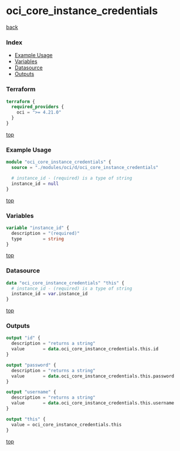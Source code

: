 # oci_core_instance_credentials

[back](../oci.md)

### Index

- [Example Usage](#example-usage)
- [Variables](#variables)
- [Datasource](#datasource)
- [Outputs](#outputs)

### Terraform

```terraform
terraform {
  required_providers {
    oci = ">= 4.21.0"
  }
}
```

[top](#index)

### Example Usage

```terraform
module "oci_core_instance_credentials" {
  source = "./modules/oci/d/oci_core_instance_credentials"

  # instance_id - (required) is a type of string
  instance_id = null
}
```

[top](#index)

### Variables

```terraform
variable "instance_id" {
  description = "(required)"
  type        = string
}
```

[top](#index)

### Datasource

```terraform
data "oci_core_instance_credentials" "this" {
  # instance_id - (required) is a type of string
  instance_id = var.instance_id
}
```

[top](#index)

### Outputs

```terraform
output "id" {
  description = "returns a string"
  value       = data.oci_core_instance_credentials.this.id
}

output "password" {
  description = "returns a string"
  value       = data.oci_core_instance_credentials.this.password
}

output "username" {
  description = "returns a string"
  value       = data.oci_core_instance_credentials.this.username
}

output "this" {
  value = oci_core_instance_credentials.this
}
```

[top](#index)
